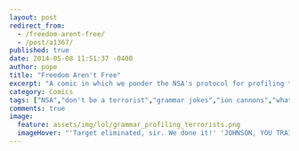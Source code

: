 ```yaml
---
layout: post
redirect_from: 
  - /freedom-arent-free/
  - /post/a1367/
published: true
date: 2014-05-08 11:51:37 -0400
author: pope
title: "Freedom Aren't Free"
excerpt: "A comic in which we ponder the NSA's protocol for profiling those that they deem necessary of targeted surveillance, and hope desperately not to end up on any special lists. Ah, who are we kidding. This whole site is just begging to be entered into evidence someday."
category: Comics
tags: ["NSA","don't be a terrorist","grammar jokes","ion cannons","what if we fucked up the 'whom' thing there","boy that'd be embarrassing","ponderings","racist","we don't understand what prism actually is","wake up sheeple","we're basically on the same level as snowden at this point"]
comments: true 
image:
  feature: assets/img/lol/grammar_profiling_terrorists.png
  imageHover: "'Target eliminated, sir. We done it!' 'JOHNSON, YOU TRAITOROUS BASTARD. ...TARGET OUR LOCATION.'"
---
```


